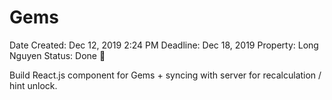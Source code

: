 # Gems

Date Created: Dec 12, 2019 2:24 PM
Deadline: Dec 18, 2019
Property: Long Nguyen
Status: Done 🙌

Build React.js component for Gems + syncing with server for recalculation / hint unlock.